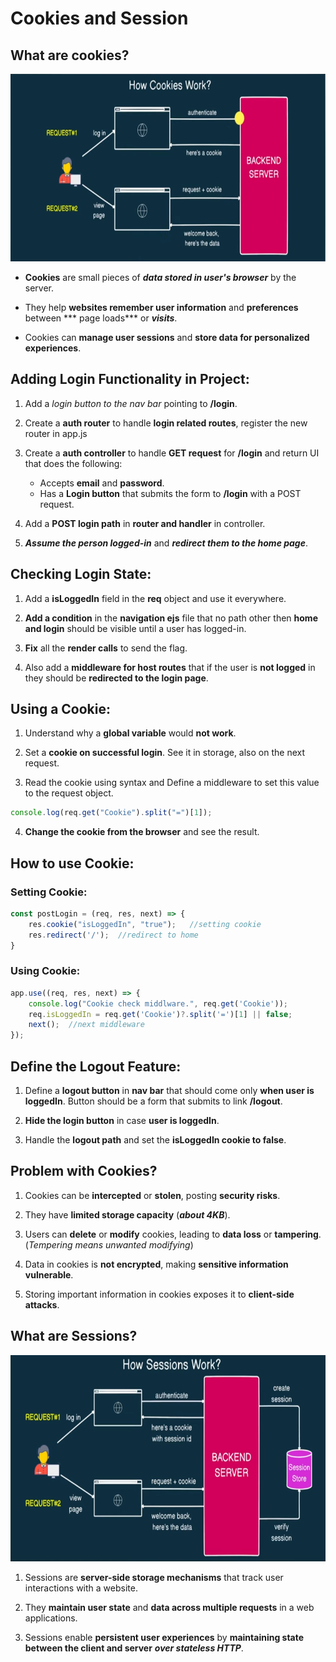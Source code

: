 # Cookies and Session

## What are cookies?

<img src="cookies-working-flow.png" height="300px"/>

* **Cookies** are small pieces of ***data stored in user's browser*** by the server.

* They help **websites remember user information** and **preferences** between *** page loads*** or ***visits***.

* Cookies can **manage user sessions** and **store data for personalized experiences**.


## Adding Login Functionality in Project:

1. Add a *login button to the nav bar* pointing to **/login**.

2. Create a **auth router** to handle **login related routes**, register the new router in app.js

3. Create a **auth controller** to handle **GET request** for **/login** and return UI that does the following:
    * Accepts **email** and **password**.
    * Has a **Login button** that submits the form to **/login** with a POST request.

4. Add a **POST login path** in **router and handler** in controller.

5. ***Assume the person logged-in*** and ***redirect them to the home page***.


## Checking Login State:

1. Add a **isLoggedIn** field in the **req** object and use it everywhere.

2. **Add a condition** in the **navigation ejs** file that no path other then **home and login** should be visible until a user has logged-in.

3. **Fix** all the **render calls** to send the flag.

4. Also add a **middleware for host routes** that if the user is **not logged** in they should be **redirected to the login page**.


## Using a Cookie:

1. Understand why a **global variable** would **not work**.

2. Set a **cookie on successful login**. See it in storage, also on the next request.

3. Read the cookie using syntax and Define a middleware to set this value to the request object.

```js
console.log(req.get("Cookie").split("=")[1]);
```

4. **Change the cookie from the browser** and see the result.


## How to use Cookie:

### Setting Cookie:
```js
const postLogin = (req, res, next) => {
    res.cookie("isLoggedIn", "true");   //setting cookie
    res.redirect('/');  //redirect to home
}
```

### Using Cookie:
```js
app.use((req, res, next) => {
    console.log("Cookie check middlware.", req.get('Cookie'));
    req.isLoggedIn = req.get('Cookie')?.split('=')[1] || false;
    next();  //next middleware
});
```


## Define the Logout Feature:

1. Define a **logout button** in **nav bar** that should come only **when user is loggedIn**. Button should be a form that submits to link **/logout**.

2. **Hide the login button** in case **user is loggedIn**.

3. Handle the **logout path** and set the **isLoggedIn cookie to false**.


## Problem with Cookies?

1. Cookies can be **intercepted** or **stolen**, posting **security risks**.

2. They have **limited storage capacity** (***about 4KB***).

3. Users can **delete** or **modify** cookies, leading to **data loss** or **tampering**. (*Tempering means unwanted modifying*)

4. Data in cookies is **not encrypted**, making **sensitive information vulnerable**.

5. Storing important information in cookies exposes it to **client-side attacks**.


## What are Sessions?

<img src="session.png" height="330px"/>

1. Sessions are **server-side storage mechanisms** that track user interactions with a website.

2. They **maintain user state** and **data across multiple requests** in a web applications.

3. Sessions enable **persistent user experiences** by **maintaining state between the client and server** ***over stateless HTTP***.